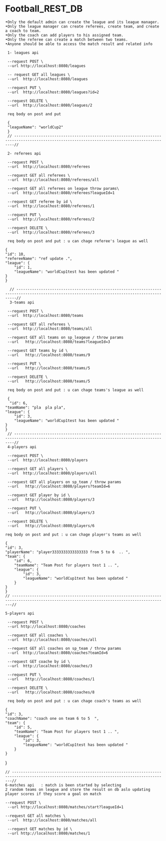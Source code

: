 # Football_REST_DB

    •Only the default admin can create the league and its league manager.
    •Only the league manager can create referees, create team, and create a coach to team.
    •Only the coach can add players to his assigned team.
    •Only the referee can create a match between two teams.
    •Anyone should be able to access the match result and related info 
 
     1- leagues api 
     
     --request POST \
     --url http://localhost:8080/leagues  
     
     -- request GET all leagues \
     --url  http://localhost:8080/leagues
     
     --request PUT \
     --url  http://localhost:8080/leagues?id=2
     
     --request DELETE \
     --url  http://localhost:8080/leagues/2
     
     req body on post and put

     {
     "leagueName": "worldCup2"
     }
     // --------------------------------------------------------------------------------------------------------------------------------------------//
 
     2- referees api 

     --request POST \
     --url  http://localhost:8080/referees    
     
     --request GET all referees \
     --url  http://localhost:8080/referees/all
     
     --request GET all referees on league throw params\
     --url  http://localhost:8080/referees?leagueId=1
     
     --request GET referee by id \
     --url  http://localhost:8080/referees/1
     
     --request PUT \
     --url  http://localhost:8080/referees/2
     
     --request DELETE \
     --url  http://localhost:8080/referees/3 
     
     req body on post and put : u can chage referee's league as well 
     
    {
    "id": 10,
    "refereeName": "ref update .",
    "league": {
        "id": 1,
        "leagueName": "worldCup1test has been updated "
    }
    } 

      // --------------------------------------------------------------------------------------------------------------------------------------------//
      3-teams api  
      
     --request POST \
     --url  http://localhost:8080/teams    
     
     --request GET all referees \
     --url  http://localhost:8080/teams/all
     
     --request GET all teams on sp_leageue / throw params
     --url   http://localhost:8080/teams?leagueId=3
     
     --request GET teams by id \
     --url   http://localhost:8080/teams/9
     
     --request PUT \
     --url   http://localhost:8080/teams/5
     
     --request DELETE \
     --url   http://localhost:8080/teams/5
     
     req body on post and put : u can chage teams's league as well 
     
     {
      "id": 6,
    "teamName": "pla  pla pla",
    "league": {
        "id": 3,
        "leagueName": "worldCup1test has been updated "
    }
    }
     // --------------------------------------------------------------------------------------------------------------------------------------------//
     4-players api  
     
     --request POST \
     --url  http://localhost:8080/players
     
     --request GET all players \
     --url  http://localhost:8080/players/all
     
     --request GET all players on sp_team / throw params
     --url   http://localhost:8080/players?teamId=6
     
     --request GET player by id \
     --url   http://localhost:8080/players/3
     
     --request PUT \
     --url   http://localhost:8080/players/3
     
     --request DELETE \
     --url   http://localhost:8080/players/6
     
    req body on post and put : u can chage player's teams as well 
  
    {
    "id": 3,
    "playerName": "player3333333333333333 from 5 to 6  .. ",
    "team": {
        "id": 6,
        "teamName": "Team Post for players test 1 .. ",
        "league": {
            "id": 3,
            "leagueName": "worldCup1test has been updated "
        }
    }
    }
    // --------------------------------------------------------------------------------------------------------------------------------------------//
 
    5-players api  

     --request POST \
     --url http://localhost:8080/coaches
     
     --request GET all coaches \
     --url  http://localhost:8080/coaches/all
     
     --request GET all coaches on sp_team / throw params
     --url  http://localhost:8080/coaches?teamId=6
     
     --request GET coache by id \
     --url  http://localhost:8080/coaches/3
     
     --request PUT \
     --url   http://localhost:8080/coaches/1
     
     --request DELETE \
     --url   http://localhost:8080/coaches/8
     
     req body on post and put : u can chage coach's teams as well 
  
    {
    "id": 3,
    "coachName": "coach one on team 6 to 5  ",
    "team": {
        "id": 5,
        "teamName": "Team Post for players test 1 .. ",
        "league": {
            "id": 3,
            "leagueName": "worldCup1test has been updated "
        }
    }
   }
 
    // --------------------------------------------------------------------------------------------------------------------------------------------//
    6-matches api   : match is been started by selecting 
    2 random teams on league and store the result on db aslo updating player scores if they score a goal on match

    --request POST \ 
     --url http://localhost:8080/matches/start?leagueId=1
     
    --request GET all matches \
     --url  http://localhost:8080/matches/all
     
     --request GET matches by id \
     --url http://localhost:8080/matches/1

     

















